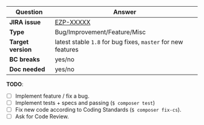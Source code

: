 | Question           | Answer
| ------------------ | ------------------
| **JIRA issue**     | [EZP-XXXXX](https://jira.ez.no/browse/EZP-XXXXX)
| **Type**           | Bug/Improvement/Feature/Misc
| **Target version** | latest stable `1.8` for bug fixes, `master` for new features
| **BC breaks**      | yes/no
| **Doc needed**     | yes/no

<!-- Replace this comment with Pull Request description -->

**TODO**:
- [ ] Implement feature / fix a bug.
- [ ] Implement tests + specs and passing (`$ composer test`)
- [ ] Fix new code according to Coding Standards (`$ composer fix-cs`).
- [ ] Ask for Code Review.
